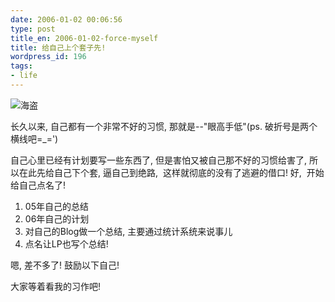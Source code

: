 ```yaml
---
date: 2006-01-02 00:06:56
type: post
title_en: 2006-01-02-force-myself
title: 给自己上个套子先!
wordpress_id: 196
tags:
- life
---
```


![海盗](http://img.pconline.com.cn/images/bbs4/logo/2005/7/8/1120820660188792.jpg)

长久以来, 自己都有一个非常不好的习惯, 那就是--"眼高手低"(ps. 破折号是两个横线吧=_=')

自己心里已经有计划要写一些东西了, 但是害怕又被自己那不好的习惯给害了, 所以在此先给自己下个套, 逼自己到绝路,  这样就彻底的没有了逃避的借口! 好,  开始给自己点名了!

1. 05年自己的总结
2. 06年自己的计划
3. 对自己的Blog做一个总结, 主要通过统计系统来说事儿
4. 点名让LP也写个总结!

嗯, 差不多了! 鼓励以下自己!

大家等着看我的习作吧!
